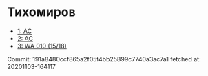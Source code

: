 # Тихомиров
- [1: AC](1.md)
- [2: AC](2.md)
- [3: WA 010 (15/18)](3.md)

Commit: 191a8480ccf865a2f05f4bb25899c7740a3ac7a1
 fetched at: 20201103-164117
